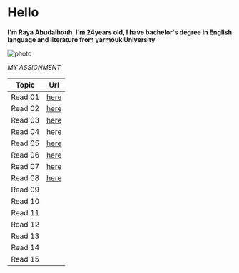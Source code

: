 # Hello
**I'm Raya Abudalbouh. I'm 24years old, I have bachelor's degree in English language and literature from yarmouk University**

![photo](https://scontent.famm6-1.fna.fbcdn.net/v/t1.0-9/122098946_3454115184668491_7769663975691825232_o.jpg?_nc_cat=102&ccb=2&_nc_sid=174925&_nc_eui2=AeHOXTmjPcEykeRU8eeQo3S22fRqiYV0HMLZ9GqJhXQcwim9gEISfm4bFrY_i2hhhGik7xH7DE9YqeXC9Ulvfhtb&_nc_ohc=wQXP42xhQygAX9viVMO&_nc_ht=scontent.famm6-1.fna&oh=ba0a3bb7f30d90f494510071fde2fde3&oe=6016EC48)

 *MY ASSIGNMENT*

Topic     |  Url
----------|----------
Read 01 |[here](https://raya33.github.io/Code-201-Reading-Notes/Read%2001/)
Read 02 |[here](https://raya33.github.io/Code-201-Reading-Notes/Read%2002/class-02)
Read 03 |[here](https://raya33.github.io/Code-201-Reading-Notes/Read%2003/)
Read 04 |[here](https://raya33.github.io/Code-201-Reading-Notes/Read%2004/)
Read 05 |[here](https://raya33.github.io/Code-201-Reading-Notes/Read%2005/)
Read 06 |[here](https://raya33.github.io/Code-201-Reading-Notes/Read%2006/)
Read 07 |[here](https://raya33.github.io/Code-201-Reading-Notes/Read%2007/)
Read 08 |[here](https://raya33.github.io/Code-201-Reading-Notes/Read%2008/)
Read 09 |
Read 10 |
Read 11 |
Read 12 |
Read 13 |
Read 14 |
Read 15 |
